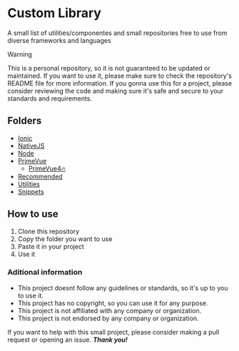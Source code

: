 # Custom Library
A small list of utilities/componentes and small repositories free to use from diverse frameworks and languages

> [!WARNING]
> This is a personal repository, so it is not guaranteed to be updated or maintained. If you want to use it, please make sure to check the repository's README file for more information. If you gonna use this for a project, please consider reviewing the code and making sure it's safe and secure to your standards and requirements.

## Folders
- [Ionic](Ionic)
- [NativeJS](NativeJS)
- [Node](Node)
- [PrimeVue](PrimeVue)
  - [PrimeVue4🔥](PrimeVue/Templates/PrimeVue4)
- [Recommended](Recommended)
- [Utilities](Utilities)
- [Snippets](Snippets)

## How to use
1. Clone this repository
2. Copy the folder you want to use
3. Paste it in your project
4. Use it

### Aditional information
- This project doesnt follow any guidelines or standards, so it's up to you to use it.
- This project has no copyright, so you can use it for any purpose.
- This project is not affiliated with any company or organization.
- This project is not endorsed by any company or organization.


If you want to help with this small project, please consider making a pull request or opening an issue. ***Thank you!***